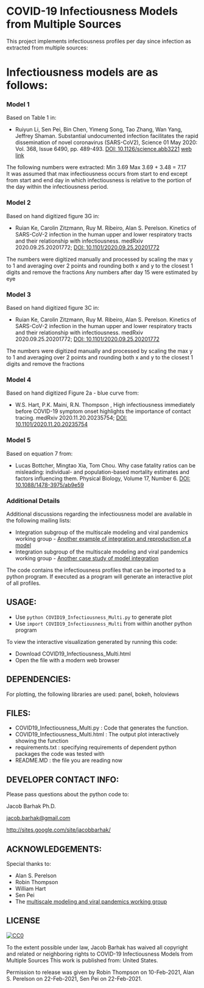 COVID-19 Infectiousness Models from Multiple Sources
====================================================

This project implements infectiousness profiles per day since infection as extracted from multiple sources:

# Infectiousness models are as follows:

### Model 1
Based on Table 1 in:
* Ruiyun Li, Sen Pei, Bin Chen, Yimeng Song, Tao Zhang, Wan Yang, Jeffrey Shaman. Substantial undocumented infection facilitates the rapid dissemination of novel coronavirus (SARS-CoV2), Science  01 May 2020: Vol. 368, Issue 6490, pp. 489-493. [DOI: 10.1126/science.abb3221](https://doi.org/10.1126/science.abb3221) [web link](https://science.sciencemag.org/content/sci/early/2020/03/13/science.abb3221.full.pdf)

The following numbers were extracted:
Min 3.69   Max 3.69 + 3.48 = 7.17  
It was assumed that max infectiousness occurs from start to end except from start and end day in which infectiousness is relative to the portion of the day within the infectiousness period. 

### Model 2
Based on hand digitized figure 3G in:
* Ruian Ke, Carolin Zitzmann, Ruy M. Ribeiro, Alan S. Perelson. Kinetics of SARS-CoV-2 infection in the human upper and lower respiratory tracts and their relationship with infectiousness.  medRxiv 2020.09.25.20201772; [DOI: 10.1101/2020.09.25.20201772](https://doi.org/10.1101/2020.09.25.20201772)

The numbers were digitized manually and processed by scaling the max y to 1 and averaging over 2 points and rounding both x and y  to the closest 1 digits and remove the fractions
Any numbers after day 15 were estimated by eye 

### Model 3
Based on hand digitized figure 3C in:
* Ruian Ke, Carolin Zitzmann, Ruy M. Ribeiro, Alan S. Perelson. Kinetics of SARS-CoV-2 infection in the human upper and lower respiratory tracts and their relationship with infectiousness.  medRxiv 2020.09.25.20201772; [DOI: 10.1101/2020.09.25.20201772](https://doi.org/10.1101/2020.09.25.20201772)

The numbers were digitized manually and processed by scaling the max y to 1 and averaging over 2 points and rounding both x and y  to the closest 1 digits and remove the fractions

### Model 4
Based on hand digitized Figure 2a - blue curve from:
* W.S. Hart, P.K. Maini, R.N. Thompson , High infectiousness immediately before COVID-19 symptom onset highlights the importance of contact tracing. medRxiv 2020.11.20.20235754; [DOI: 10.1101/2020.11.20.20235754](https://doi.org/10.1101/2020.11.20.20235754)

### Model 5
Based on equation 7 from:
* Lucas Bottcher, Mingtao Xia, Tom Chou. Why case fatality ratios can be misleading: individual- and population-based mortality estimates and factors influencing them. Physical Biology, Volume 17, Number 6. [DOI: 10.1088/1478-3975/ab9e59](https://doi.org/10.1088/1478-3975/ab9e59)



### Additional Details

Additional discussions regarding the infectiousness model are available in the following mailing lists:
* Integration subgroup of the multiscale modeling and viral pandemics working group - [Another example of integration and reproduction of a model](https://lists.simtk.org/pipermail/vp-integration-subgroup/2021-January/000012.html)
* Integration subgroup of the multiscale modeling and viral pandemics working group - [Another case study of model integration](https://lists.simtk.org/pipermail/vp-integration-subgroup/2021-March/000044.html)


The code contains the infectiousness profiles that can be imported to a python program. 
If executed as a program will generate an interactive plot of all profiles.


USAGE:
------
* Use `python COVID19_Infectiousness_Multi.py` to generate plot
* Use `import COVID19_Infectiousness_Multi` from within another python program

To view the interactive visualization generated by running this code:
* Download COVID19_Infectiousness_Multi.html
* Open the file with a modern web browser


DEPENDENCIES:
-------------
For plotting, the following libraries are used: panel, bokeh, holoviews


FILES:
------
* COVID19_Infectiousness_Multi.py : Code that generates the function.
* COVID19_Infectiousness_Multi.html : The output plot interactively showing the function
* requirements.txt : specifying requirements of dependent python packages the code was tested with 
* README.MD : the file you are reading now

DEVELOPER CONTACT INFO:
-----------------------

Please pass questions about the python code to:

Jacob Barhak Ph.D.

jacob.barhak@gmail.com

http://sites.google.com/site/jacobbarhak/



ACKNOWLEDGEMENTS:
-----------------
Special thanks to:
* Alan S. Perelson
* Robin Thompson
* William Hart
* Sen Pei
* The [multiscale modeling and viral pandemics working group](https://www.imagwiki.nibib.nih.gov/working-groups/multiscale-modeling-and-viral-pandemics)


LICENSE
-------
<a rel="license" href="http://creativecommons.org/publicdomain/zero/1.0/"> <img src="https://licensebuttons.net/p/zero/1.0/88x31.png" style="border-style: none;" alt="CC0" />  </a>

To the extent possible under law, Jacob Barhak has waived all copyright and 
related or neighboring rights to COVID-19 Infectiousness Models from Multiple Sources
This work is published from: United States.

Permission to release was given by Robin Thompson on 10-Feb-2021, Alan S. Perelson on 22-Feb-2021, Sen Pei on 22-Feb-2021. 

